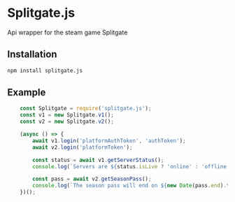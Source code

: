 # Splitgate.js
Api wrapper for the steam game Splitgate

## Installation
```bash
npm install splitgate.js
```

## Example
```javascript
    const Splitgate = require('splitgate.js');
    const v1 = new Splitgate.v1();
    const v2 = new Splitgate.v2();

    (async () => {
        await v1.login('platformAuthToken', 'authToken');
        await v2.login('platformToken');

        const status = await v1.getServerStatus();
        console.log(`Servers are ${status.isLive ? 'online' : 'offline'}`);

        const pass = await v2.getSeasonPass();
        console.log(`The season pass will end on ${new Date(pass.end).toLocaleDateString()}`);
    })();
```